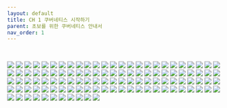 ```yaml
---
layout: default
title: CH 1 쿠버네티스 시작하기
parent: 초보를 위한 쿠버네티스 안내서
nav_order: 1
---
```


<br>

![](/images/section-00_kubernetes-page-001.jpg)
![](/images/section-00_kubernetes-page-002.jpg)
![](/images/section-00_kubernetes-page-003.jpg)
![](/images/section-00_kubernetes-page-004.jpg)
![](/images/section-00_kubernetes-page-005.jpg)
![](/images/section-00_kubernetes-page-006.jpg)
![](/images/section-00_kubernetes-page-007.jpg)
![](/images/section-00_kubernetes-page-008.jpg)
![](/images/section-00_kubernetes-page-009.jpg)
![](/images/section-00_kubernetes-page-010.jpg)
![](/images/section-00_kubernetes-page-011.jpg)
![](/images/section-00_kubernetes-page-012.jpg)
![](/images/section-00_kubernetes-page-013.jpg)
![](/images/section-00_kubernetes-page-014.jpg)
![](/images/section-00_kubernetes-page-015.jpg)
![](/images/section-00_kubernetes-page-016.jpg)
![](/images/section-00_kubernetes-page-017.jpg)
![](/images/section-00_kubernetes-page-018.jpg)
![](/images/section-00_kubernetes-page-019.jpg)
![](/images/section-00_kubernetes-page-020.jpg)
![](/images/section-00_kubernetes-page-021.jpg)
![](/images/section-00_kubernetes-page-022.jpg)
![](/images/section-00_kubernetes-page-023.jpg)
![](/images/section-00_kubernetes-page-024.jpg)
![](/images/section-00_kubernetes-page-025.jpg)
![](/images/section-00_kubernetes-page-026.jpg)
![](/images/section-00_kubernetes-page-027.jpg)
![](/images/section-00_kubernetes-page-028.jpg)
![](/images/section-00_kubernetes-page-029.jpg)
![](/images/section-00_kubernetes-page-030.jpg)
![](/images/section-00_kubernetes-page-031.jpg)
![](/images/section-00_kubernetes-page-032.jpg)
![](/images/section-00_kubernetes-page-033.jpg)
![](/images/section-00_kubernetes-page-034.jpg)
![](/images/section-00_kubernetes-page-035.jpg)
![](/images/section-00_kubernetes-page-036.jpg)
![](/images/section-00_kubernetes-page-037.jpg)
![](/images/section-00_kubernetes-page-038.jpg)
![](/images/section-00_kubernetes-page-039.jpg)
![](/images/section-00_kubernetes-page-040.jpg)
![](/images/section-00_kubernetes-page-041.jpg)
![](/images/section-00_kubernetes-page-042.jpg)
![](/images/section-00_kubernetes-page-043.jpg)
![](/images/section-00_kubernetes-page-044.jpg)
![](/images/section-00_kubernetes-page-045.jpg)
![](/images/section-00_kubernetes-page-046.jpg)
![](/images/section-00_kubernetes-page-047.jpg)
![](/images/section-00_kubernetes-page-048.jpg)
![](/images/section-00_kubernetes-page-049.jpg)
![](/images/section-00_kubernetes-page-050.jpg)
![](/images/section-00_kubernetes-page-051.jpg)
![](/images/section-00_kubernetes-page-052.jpg)
![](/images/section-00_kubernetes-page-053.jpg)
![](/images/section-00_kubernetes-page-054.jpg)
![](/images/section-00_kubernetes-page-055.jpg)
![](/images/section-00_kubernetes-page-056.jpg)
![](/images/section-00_kubernetes-page-057.jpg)
![](/images/section-00_kubernetes-page-058.jpg)
![](/images/section-00_kubernetes-page-059.jpg)
![](/images/section-00_kubernetes-page-060.jpg)
![](/images/section-00_kubernetes-page-061.jpg)
![](/images/section-00_kubernetes-page-062.jpg)
![](/images/section-00_kubernetes-page-063.jpg)
![](/images/section-00_kubernetes-page-064.jpg)
![](/images/section-00_kubernetes-page-065.jpg)
![](/images/section-00_kubernetes-page-066.jpg)
![](/images/section-00_kubernetes-page-067.jpg)
![](/images/section-00_kubernetes-page-068.jpg)
![](/images/section-00_kubernetes-page-069.jpg)
![](/images/section-00_kubernetes-page-070.jpg)
![](/images/section-00_kubernetes-page-071.jpg)
![](/images/section-00_kubernetes-page-072.jpg)
![](/images/section-00_kubernetes-page-073.jpg)
![](/images/section-00_kubernetes-page-074.jpg)
![](/images/section-00_kubernetes-page-075.jpg)
![](/images/section-00_kubernetes-page-076.jpg)
![](/images/section-00_kubernetes-page-077.jpg)
![](/images/section-00_kubernetes-page-078.jpg)
![](/images/section-00_kubernetes-page-079.jpg)
![](/images/section-00_kubernetes-page-080.jpg)
![](/images/section-00_kubernetes-page-081.jpg)
![](/images/section-00_kubernetes-page-082.jpg)
![](/images/section-00_kubernetes-page-083.jpg)
![](/images/section-00_kubernetes-page-084.jpg)
![](/images/section-00_kubernetes-page-085.jpg)
![](/images/section-00_kubernetes-page-086.jpg)
![](/images/section-00_kubernetes-page-087.jpg)
![](/images/section-00_kubernetes-page-088.jpg)
![](/images/section-00_kubernetes-page-089.jpg)
![](/images/section-00_kubernetes-page-090.jpg)
![](/images/section-00_kubernetes-page-091.jpg)
![](/images/section-00_kubernetes-page-092.jpg)
![](/images/section-00_kubernetes-page-093.jpg)
![](/images/section-00_kubernetes-page-094.jpg)
![](/images/section-00_kubernetes-page-095.jpg)
![](/images/section-00_kubernetes-page-096.jpg)
![](/images/section-00_kubernetes-page-097.jpg)
![](/images/section-00_kubernetes-page-098.jpg)
![](/images/section-00_kubernetes-page-099.jpg)
![](/images/section-00_kubernetes-page-100.jpg)
![](/images/section-00_kubernetes-page-101.jpg)
![](/images/section-00_kubernetes-page-102.jpg)
![](/images/section-00_kubernetes-page-103.jpg)
![](/images/section-00_kubernetes-page-104.jpg)
![](/images/section-00_kubernetes-page-105.jpg)
![](/images/section-00_kubernetes-page-106.jpg)
![](/images/section-00_kubernetes-page-107.jpg)
![](/images/section-00_kubernetes-page-108.jpg)
![](/images/section-00_kubernetes-page-109.jpg)
![](/images/section-00_kubernetes-page-110.jpg)
![](/images/section-00_kubernetes-page-111.jpg)
